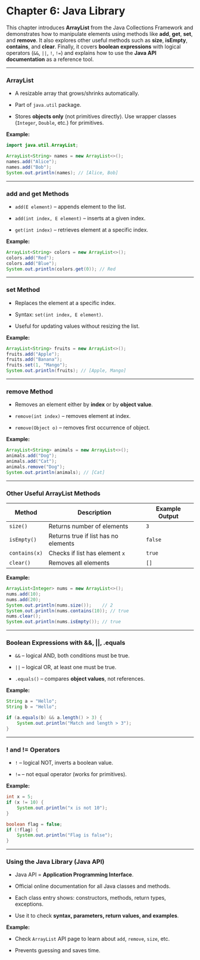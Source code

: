 # Chapter 6: Java Library

This chapter introduces **ArrayList** from the Java Collections Framework and demonstrates how to manipulate elements using methods like **add**, **get**, **set**, and **remove**. It also explores other useful methods such as **size**, **isEmpty**, **contains**, and **clear**. Finally, it covers **boolean expressions** with logical operators (`&&`, `||`, `!`, `!=`) and explains how to use the **Java API documentation** as a reference tool.

---

### ArrayList

- A resizable array that grows/shrinks automatically.

- Part of `java.util` package.

- Stores **objects only** (not primitives directly). Use wrapper classes (`Integer`, `Double`, etc.) for primitives.


**Example:**

```java
import java.util.ArrayList;

ArrayList<String> names = new ArrayList<>();
names.add("Alice");
names.add("Bob");
System.out.println(names); // [Alice, Bob]
```

---

### add and get Methods

- `add(E element)` – appends element to the list.

- `add(int index, E element)` – inserts at a given index.

- `get(int index)` – retrieves element at a specific index.


**Example:**

```java
ArrayList<String> colors = new ArrayList<>();
colors.add("Red");
colors.add("Blue");
System.out.println(colors.get(0)); // Red
```

---

### set Method

- Replaces the element at a specific index.

- Syntax: `set(int index, E element)`.

- Useful for updating values without resizing the list.


**Example:**

```java
ArrayList<String> fruits = new ArrayList<>();
fruits.add("Apple");
fruits.add("Banana");
fruits.set(1, "Mango");
System.out.println(fruits); // [Apple, Mango]
```

---

### remove Method

- Removes an element either by **index** or by **object value**.

- `remove(int index)` – removes element at index.

- `remove(Object o)` – removes first occurrence of object.


**Example:**

```java
ArrayList<String> animals = new ArrayList<>();
animals.add("Dog");
animals.add("Cat");
animals.remove("Dog");
System.out.println(animals); // [Cat]
```

---

### Other Useful ArrayList Methods

|Method|Description|Example Output|
|---|---|---|
|`size()`|Returns number of elements|`3`|
|`isEmpty()`|Returns true if list has no elements|`false`|
|`contains(x)`|Checks if list has element `x`|`true`|
|`clear()`|Removes all elements|`[]`|

**Example:**

```java
ArrayList<Integer> nums = new ArrayList<>();
nums.add(10);
nums.add(20);
System.out.println(nums.size());    // 2
System.out.println(nums.contains(10)); // true
nums.clear();
System.out.println(nums.isEmpty()); // true
```

---

### Boolean Expressions with &&, ||, .equals

- `&&` – logical AND, both conditions must be true.
    
- `||` – logical OR, at least one must be true.
    
- `.equals()` – compares **object values**, not references.
    

**Example:**

```java
String a = "Hello";
String b = "Hello";

if (a.equals(b) && a.length() > 3) {
    System.out.println("Match and length > 3");
}
```

---

### ! and != Operators

- `!` – logical NOT, inverts a boolean value.
    
- `!=` – not equal operator (works for primitives).
    

**Example:**

```java
int x = 5;
if (x != 10) {
    System.out.println("x is not 10");
}

boolean flag = false;
if (!flag) {
    System.out.println("Flag is false");
}
```

---

### Using the Java Library (Java API)

- Java API = **Application Programming Interface**.
    
- Official online documentation for all Java classes and methods.
    
- Each class entry shows: constructors, methods, return types, exceptions.
    
- Use it to check **syntax, parameters, return values, and examples**.
    

**Example:**

- Check `ArrayList` API page to learn about `add`, `remove`, `size`, etc.
    
- Prevents guessing and saves time.
